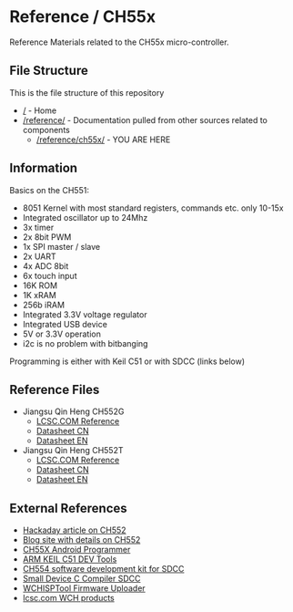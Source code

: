 # Reference / CH55x

Reference Materials related to the CH55x micro-controller.

## File Structure

This is the file structure of this repository

* [/](/README.md) - Home
* [/reference/](/reference/) - Documentation pulled from other sources related to components
  * [/reference/ch55x/](/reference/ch55x/) - YOU ARE HERE

## Information

Basics on the CH551:
* 8051 Kernel with most standard registers, commands etc. only 10-15x
* Integrated oscillator up to 24Mhz
* 3x timer
* 2x 8bit PWM
* 1x SPI master / slave
* 2x UART
* 4x ADC 8bit
* 6x touch input
* 16K ROM
* 1K xRAM
* 256b iRAM
* Integrated 3.3V voltage regulator
* Integrated USB device
* 5V or 3.3V operation
* i2c is no problem with bitbanging

Programming is either with Keil C51 or with SDCC (links below)

## Reference Files

* Jiangsu Qin Heng CH552G
  * [LCSC.COM Reference](./1812131556_Jiangsu-Qin-Heng-CH552G_C111292_lcsc.com.pdf)
  * [Datasheet CN](./1812131556_Jiangsu-Qin-Heng-CH552G_C111292_datasheet.pdf)
  * [Datasheet EN](./1812131556_Jiangsu-Qin-Heng-CH552G_C111292_datasheet_zh-CN-en-Translated.pdf)
* Jiangsu Qin Heng CH552T
  * [LCSC.COM Reference](./Jiangsu-Qin-Heng-CH552T_C111367_lcsc.com.pdf)
  * [Datasheet CN](./Jiangsu-Qin-Heng-CH552T_C111367_datasheet.pdf)
  * [Datasheet EN](./Jiangsu-Qin-Heng-CH552T_C111367.zh-CN.en.pdf)

## External References

* [Hackaday article on CH552](https://hackaday.com/tag/ch552/)
* [Blog site with details on CH552](http://atcnetz.blogspot.com/2019/02/ch552-020-mikrocontroller-mit-usb.html)
* [CH55X Android Programmer](https://play.google.com/store/apps/details?id=com.atcnetz.de.ch55xprogrammer)
* [ARM KEIL C51 DEV Tools](http://www.keil.com/c51/)
* [CH554 software development kit for SDCC](https://github.com/Blinkinlabs/ch554_sdcc)
* [Small Device C Compiler SDCC](https://sourceforge.net/projects/sdcc/files/latest/download?source=files)
* [WCHISPTool Firmware Uploader](http://wch.cn/download/WCHISPTool_Setup_exe.html)
* [lcsc.com WCH products](https://lcsc.com/products/WCH_11013.html)
